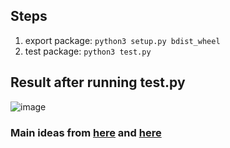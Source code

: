 ## Steps
1. export package: `python3 setup.py bdist_wheel`
2. test package: `python3 test.py`

## Result after running test.py
![image](https://github.com/user-attachments/assets/384d089e-932c-446b-9b77-d248e5eb2708)

### Main ideas from [here](https://pypi.org/project/setuptools-zig/) and [here](https://github.com/adamserafini/zaml)
